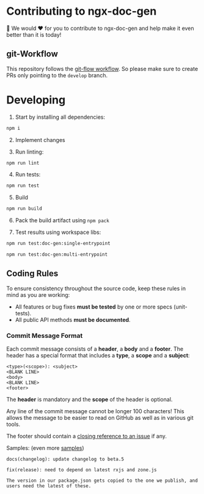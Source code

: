 # Contributing to ngx-doc-gen

🙏 We would ❤️ for you to contribute to ngx-doc-gen and help make it even better than it is today!

## git-Workflow

This repository follows the [git-flow workflow](https://www.atlassian.com/git/tutorials/comparing-workflows/gitflow-workflow).
So please make sure to create PRs only pointing to the `develop` branch.

# Developing

1.  Start by installing all dependencies:

```bash
npm i
```

2. Implement changes

3. Run linting:

```bash
npm run lint
```

4. Run tests:

```bash
npm run test
```

 5. Build

 ```bash
 npm run build
 ```

 6. Pack the build artifact using `npm pack`

 7. Test results using workspace libs:

 ```bash
 npm run test:doc-gen:single-entrypoint

 npm run test:doc-gen:multi-entrypoint
 ```

## <a name="rules"></a> Coding Rules

To ensure consistency throughout the source code, keep these rules in mind as you are working:

- All features or bug fixes **must be tested** by one or more specs (unit-tests).
- All public API methods **must be documented**.

### Commit Message Format

Each commit message consists of a **header**, a **body** and a **footer**. The header has a special
format that includes a **type**, a **scope** and a **subject**:

```
<type>(<scope>): <subject>
<BLANK LINE>
<body>
<BLANK LINE>
<footer>
```

The **header** is mandatory and the **scope** of the header is optional.

Any line of the commit message cannot be longer 100 characters! This allows the message to be easier
to read on GitHub as well as in various git tools.

The footer should contain a [closing reference to an issue](https://help.github.com/articles/closing-issues-via-commit-messages/) if any.

Samples: (even more [samples](https://github.com/angular/angular/commits/master))

```
docs(changelog): update changelog to beta.5
```

```
fix(release): need to depend on latest rxjs and zone.js

The version in our package.json gets copied to the one we publish, and users need the latest of these.
```
